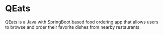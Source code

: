 # QEats
QEats is a Java with SpringBoot based food ordering app that allows users to browse and order their favorite dishes from nearby restaurants.

